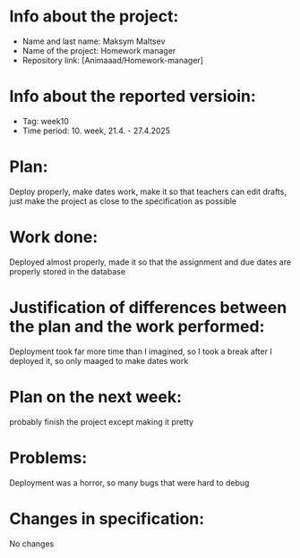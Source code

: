 # Info about the project:
- Name and last name: Maksym Maltsev
- Name of the project: Homework manager
- Repository link: [Animaaad/Homework-manager]

# Info about the reported versioin:  
- Tag: week10
- Time period: 10. week, 21.4. - 27.4.2025

# Plan: 
Deploy properly, make dates work, make it so that teachers can edit drafts, just make the project as close to the specification as possible

# Work done:
Deployed almost properly, made it so that the assignment and due dates are properly stored in the database

# Justification of differences between the plan and the work performed:
Deployment took far more time than I imagined, so I took a break after I deployed it, so only maaged to make dates work

# Plan on the next week:
probably finish the project except making it pretty

# Problems:
Deployment was a horror, so many bugs that were hard to debug

# Changes in specification:
No changes